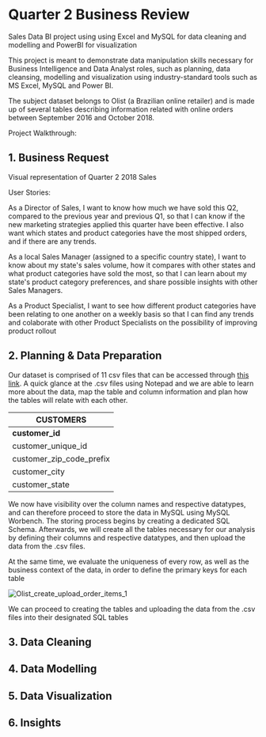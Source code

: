 # Quarter 2 Business Review

Sales Data BI project using using Excel and MySQL for data cleaning and modelling and PowerBI for visualization

This project is meant to demonstrate data manipulation skills necessary for Business Intelligence and Data Analyst roles, such as planning, data cleansing, modelling and visualization using industry-standard tools such as MS Excel, MySQL and Power BI. 

The subject dataset belongs to Olist (a Brazilian online retailer) and is made up of several tables describing information related with online orders between September 2016 and October 2018.

Project Walkthrough:

## 1. Business Request

Visual representation of Quarter 2 2018 Sales

User Stories:

As a Director of Sales, I want to know how much we have sold this Q2, compared to the previous year and previous Q1, so that I can know if the new marketing strategies applied this quarter have been effective. I also want which states and product categories have the most shipped orders, and if there are any trends.

As a local Sales Manager (assigned to a specific country state), I want to know about my state's sales volume, how it compares with other states and what product categories have sold the most, so that I can learn about my state's product category preferences, and share possible insights with other Sales Managers.

As a Product Specialist, I want to see how different product categories have been relating to one another on a weekly basis so that I can find any trends and colaborate with other Product Specialists on the possibility of improving product rollout

## 2. Planning & Data Preparation

Our dataset is comprised of 11 csv files that can be accessed through [this link](https://www.kaggle.com/olistbr/brazilian-ecommerce).
A quick glance at the .csv files using Notepad and we are able to learn more about the data, map the table and column information and plan how the tables will relate with each other.

|CUSTOMERS               |
| ---------------------- |
|**customer_id**         |
|customer_unique_id      |
|customer_zip_code_prefix|
|customer_city           |
|customer_state          |

We now have visibility over the column names and respective datatypes, and can therefore proceed to store the data in MySQL using MySQL Worbench.
The storing process begins by creating a dedicated SQL Schema. Afterwards, we will create all the tables necessary for our analysis by defining their columns and respective datatypes, and then upload the data from the .csv files.

At the same time, we evaluate the uniqueness of every row, as well as the business context of the data, in order to define the primary keys for each table

![Olist_create_upload_order_items_1](https://user-images.githubusercontent.com/78386715/118306324-308b2a00-b4e1-11eb-9558-6b82550eb936.PNG)

We can proceed to creating the tables and uploading the data from the .csv files into their designated SQL tables

## 3. Data Cleaning

## 4. Data Modelling

## 5. Data Visualization

## 6. Insights
